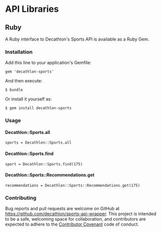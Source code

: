 # API Libraries

## Ruby

A Ruby interface to Decathlon's Sports API is available as a Ruby Gem.

### Installation

Add this line to your application's Gemfile:

`gem 'decathlon-sports'`

And then execute:

`$ bundle`

Or install it yourself as:

`$ gem install decathlon-sports`

### Usage

#### Decathlon::Sports.all

`sports = Decathlon::Sports.all`

#### Decathlon::Sports.find

`sport = Decathlon::Sports.find(175)`

#### Decathlon::Sports::Recommendations.get

`recommendations = Decathlon::Sports::Recommendations.get(175)`

### Contributing

Bug reports and pull requests are welcome on GitHub at https://github.com/decathlon/sports-api-wrapper. This project is intended to be a safe, welcoming space for collaboration, and contributors are expected to adhere to the [Contributor Covenant](http://contributor-covenant.org) code of conduct.
